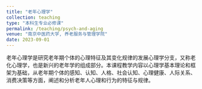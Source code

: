 ```yaml
---
title: "老年心理学"
collection: teaching
type: "本科生专业必修课"
permalink: /teaching/psych-and-aging
venue: "南京中医药大学, 养老服务与管理学院"
date: 2023-09-01
---
```


<span style="font-size:14px;">
老年心理学是研究老年期个体的心理特征及其变化规律的发展心理学分支，又称老化心理学，也是新兴的老年学的组成部分。本课程教学内容以心理学基本理论和框架为基础，从老年期个体的感知、认知、人格、社会认知、心理健康、人际关系、消费决策等方面，阐述和分析老年人心理和行为的特征与规律。
